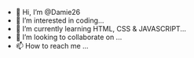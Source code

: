 - 👋 Hi, I’m @Damie26
- 👀 I’m interested in coding...
- 🌱 I’m currently learning HTML, CSS & JAVASCRIPT...
- 💞️ I’m looking to collaborate on ...
- 📫 How to reach me ...

<!---
Damie26/Damie26 is a ✨ special ✨ repository because its `README.md` (this file) appears on your GitHub profile.
You can click the Preview link to take a look at your changes.
--->
